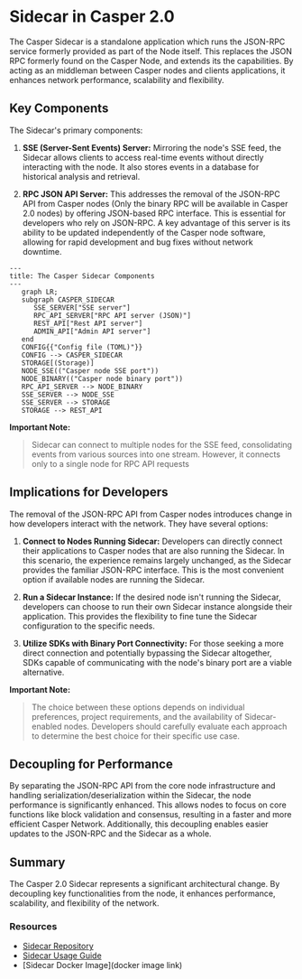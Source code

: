 # Sidecar in Casper 2.0

The Casper Sidecar is a standalone application which runs the JSON-RPC service formerly provided as part of the Node itself. This replaces the JSON RPC formerly found on the Casper Node, and extends its the capabilities. By acting as an middleman between Casper nodes and clients applications, it enhances network performance, scalability and flexibility.

## Key Components

The Sidecar's primary components:

1.  **SSE (Server-Sent Events) Server:** Mirroring the node's SSE feed, the Sidecar allows clients to access real-time events without directly interacting with the node. It also stores events in a database for historical analysis and retrieval.

2.  **RPC JSON API Server:** This addresses the removal of the JSON-RPC API from Casper nodes (Only the binary RPC will be available in Casper 2.0 nodes) by offering JSON-based RPC interface. This is essential for developers who rely on JSON-RPC.  A key advantage of this server is its ability to be updated independently of the Casper node software, allowing for rapid development and bug fixes without network downtime.  

```mermaid
---
title: The Casper Sidecar Components
---
   graph LR;
   subgraph CASPER_SIDECAR
      SSE_SERVER["SSE server"]
      RPC_API_SERVER["RPC API server (JSON)"]
      REST_API["Rest API server"]
      ADMIN_API["Admin API server"]
   end
   CONFIG{{"Config file (TOML)"}}
   CONFIG --> CASPER_SIDECAR
   STORAGE[(Storage)]
   NODE_SSE(("Casper node SSE port"))
   NODE_BINARY(("Casper node binary port"))
   RPC_API_SERVER --> NODE_BINARY
   SSE_SERVER --> NODE_SSE
   SSE_SERVER --> STORAGE
   STORAGE --> REST_API
```

**Important Note:**
>  Sidecar can connect to multiple nodes for the SSE feed, consolidating events from various sources into one stream. However, it connects only to a single node for RPC API requests


## Implications for Developers

The removal of the JSON-RPC API from Casper nodes introduces change in how developers interact with the network. They have several options:

1.  **Connect to Nodes Running Sidecar:** Developers can directly connect their applications to Casper nodes that are also running the Sidecar. In this scenario, the experience remains largely unchanged, as the Sidecar provides the familiar JSON-RPC interface. This is the most convenient option if available nodes are running the Sidecar.

2.  **Run a Sidecar Instance:** If the desired node isn't running the Sidecar, developers can choose to run their own Sidecar instance alongside their application. This provides the flexibility to fine tune the Sidecar configuration to the specific needs. 

3.  **Utilize SDKs with Binary Port Connectivity:** For those seeking a more direct connection and potentially bypassing the Sidecar altogether, SDKs capable of communicating with the node's binary port are a viable alternative.

**Important Note:**
> The choice between these options depends on individual preferences, project requirements, and the availability of Sidecar-enabled nodes. Developers should carefully evaluate each approach to determine the best choice for their specific use case.

## Decoupling for Performance
By separating the JSON-RPC API from the core node infrastructure and handling serialization/deserialization within the Sidecar, the node performance is significantly enhanced. This allows nodes to focus on core functions like block validation and consensus, resulting in a faster and more efficient Casper Network. Additionally, this decoupling enables easier updates to the JSON-RPC and the Sidecar as a whole.

## Summary

The Casper 2.0 Sidecar represents a significant architectural change. By decoupling key functionalities from the node, it enhances performance, scalability, and flexibility of the network.

### Resources

* [Sidecar Repository](https://github.com/casper-network/casper-sidecar)
* [Sidecar Usage Guide](https://github.com/casper-network/casper-sidecar/blob/dev/USAGE.md)
* [Sidecar Docker Image](docker image link)
